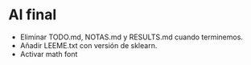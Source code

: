 # Al final
- Eliminar TODO.md, NOTAS.md y RESULTS.md cuando terminemos.
- Añadir LEEME.txt con versión de sklearn.
- Activar math font
